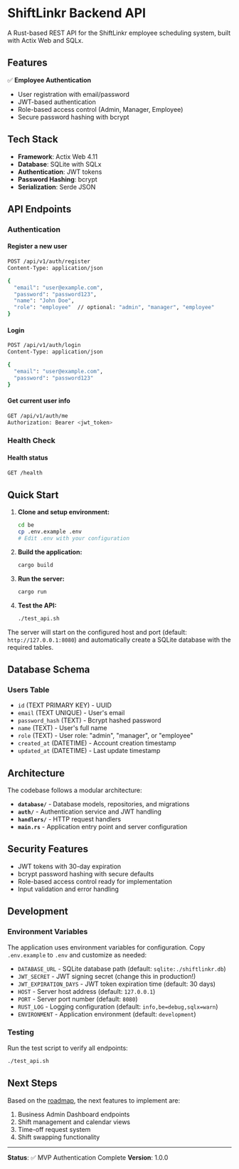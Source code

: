 # ShiftLinkr Backend API

A Rust-based REST API for the ShiftLinkr employee scheduling system, built with Actix Web and SQLx.

## Features

✅ **Employee Authentication**
- User registration with email/password
- JWT-based authentication
- Role-based access control (Admin, Manager, Employee)
- Secure password hashing with bcrypt

## Tech Stack

- **Framework**: Actix Web 4.11
- **Database**: SQLite with SQLx
- **Authentication**: JWT tokens
- **Password Hashing**: bcrypt
- **Serialization**: Serde JSON

## API Endpoints

### Authentication

#### Register a new user
```bash
POST /api/v1/auth/register
Content-Type: application/json

{
  "email": "user@example.com",
  "password": "password123",
  "name": "John Doe",
  "role": "employee"  // optional: "admin", "manager", "employee"
}
```

#### Login
```bash
POST /api/v1/auth/login
Content-Type: application/json

{
  "email": "user@example.com",
  "password": "password123"
}
```

#### Get current user info
```bash
GET /api/v1/auth/me
Authorization: Bearer <jwt_token>
```

### Health Check

#### Health status
```bash
GET /health
```

## Quick Start

1. **Clone and setup environment:**
   ```bash
   cd be
   cp .env.example .env
   # Edit .env with your configuration
   ```

2. **Build the application:**
   ```bash
   cargo build
   ```

3. **Run the server:**
   ```bash
   cargo run
   ```

4. **Test the API:**
   ```bash
   ./test_api.sh
   ```

The server will start on the configured host and port (default: `http://127.0.0.1:8080`) and automatically create a SQLite database with the required tables.

## Database Schema

### Users Table
- `id` (TEXT PRIMARY KEY) - UUID
- `email` (TEXT UNIQUE) - User's email
- `password_hash` (TEXT) - Bcrypt hashed password
- `name` (TEXT) - User's full name
- `role` (TEXT) - User role: "admin", "manager", or "employee"
- `created_at` (DATETIME) - Account creation timestamp
- `updated_at` (DATETIME) - Last update timestamp

## Architecture

The codebase follows a modular architecture:

- **`database/`** - Database models, repositories, and migrations
- **`auth/`** - Authentication service and JWT handling
- **`handlers/`** - HTTP request handlers
- **`main.rs`** - Application entry point and server configuration

## Security Features

- JWT tokens with 30-day expiration
- bcrypt password hashing with secure defaults
- Role-based access control ready for implementation
- Input validation and error handling

## Development

### Environment Variables

The application uses environment variables for configuration. Copy `.env.example` to `.env` and customize as needed:

- `DATABASE_URL` - SQLite database path (default: `sqlite:./shiftlinkr.db`)
- `JWT_SECRET` - JWT signing secret (change this in production!)
- `JWT_EXPIRATION_DAYS` - JWT token expiration time (default: 30 days)
- `HOST` - Server host address (default: `127.0.0.1`)
- `PORT` - Server port number (default: `8080`)
- `RUST_LOG` - Logging configuration (default: `info,be=debug,sqlx=warn`)
- `ENVIRONMENT` - Application environment (default: `development`)

### Testing

Run the test script to verify all endpoints:

```bash
./test_api.sh
```

## Next Steps

Based on the [roadmap](../ROADMAP.md), the next features to implement are:
1. Business Admin Dashboard endpoints
2. Shift management and calendar views
3. Time-off request system
4. Shift swapping functionality

---

**Status**: ✅ MVP Authentication Complete
**Version**: 1.0.0
